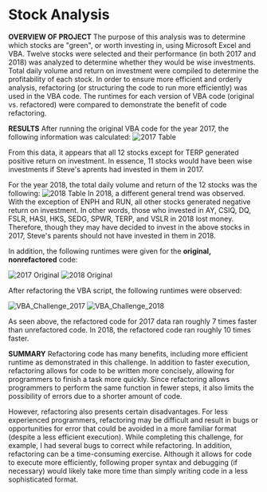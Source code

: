 # Stock Analysis

**OVERVIEW OF PROJECT**
The purpose of this analysis was to determine which stocks are "green", or worth investing in, using Microsoft Excel and VBA.  Twelve stocks were selected and their performance (in both 2017 and 2018) was analyzed to determine whether they would be wise investments.  Total daily volume and return on investment were compiled to determine the profitability of each stock.  In order to ensure more efficient and orderly analysis, refactoring (or structuring the code to run more efficiently) was used in the VBA code.  The runtimes for each version of VBA code (original vs. refactored) were compared to demonstrate the benefit of code refactoring.

**RESULTS**
After running the original VBA code for the year 2017, the following information was calculated:
![2017 Table](https://user-images.githubusercontent.com/99574730/155021376-5c51d7f9-b725-4cc5-b63e-db69d36bd13f.png)

From this data, it appears that all 12 stocks except for TERP generated positive return on investment.  In essence, 11 stocks would have been wise investments if Steve's aprents had invested in them in 2017.

For the year 2018, the total daily volume and return of the 12 stocks was the following:
![2018 Table](https://user-images.githubusercontent.com/99574730/155021530-ae792679-7308-47be-a4b6-d8b46e8e3681.png)
In 2018, a different general trend was observed.  With the exception of ENPH and RUN, all other stocks generated negative return on investment.  In other words, those who invested in AY, CSIQ, DQ, FSLR, HASI, HKS, SEDG, SPWR, TERP, and VSLR in 2018 lost money.  Therefore, though they may have decided to invest in the above stocks in 2017, Steve's parents should not have invested in them in 2018.

In addition, the following runtimes were given for the **original, nonrefactored** code:

![2017 Original](https://user-images.githubusercontent.com/99574730/155034128-65ad43a8-f455-4d26-af7c-10118551bda0.png)
![2018 Original](https://user-images.githubusercontent.com/99574730/155034240-cbfbeb15-a523-40b9-b7e7-c380b76dc5b1.png)

After refactoring the VBA script, the following runtimes were observed:

![VBA_Challenge_2017](https://user-images.githubusercontent.com/99574730/155034492-c4540cdd-d9d2-41ef-9200-cee7fbb4b290.png)
![VBA_Challenge_2018](https://user-images.githubusercontent.com/99574730/155034373-5dbc8512-3e7a-43e3-a1d2-5e392d8e24d4.png)


As seen above, the refactored code for 2017 data ran roughly 7 times faster than unrefactored code.  In 2018, the refactored code ran roughly 10 times faster.



**SUMMARY**
Refactoring code has many benefits, including more efficient runtime as demonstrated in this challenge.  In addition to faster execution, refactoring allows for code to be written more concisely, allowing for programmers to finish a task more quickly.  Since refactoring allows programmers to perform the same function in fewer steps, it also limits the possibility of errors due to a shorter amount of code.

However, refactoring also presents certain disadvantages.  For less experienced programmers, refactoring may be difficult and result in bugs or opportunities for error that could be avoided in a more familiar format (despite a less efficient execution).  While completing this challenge, for example, I had several bugs to correct while refactoring.  In addition, refactoring can be a time-consuming exercise.  Although it allows for code to execute more efficiently, following proper syntax and debugging (if necessary) would likely take more time than simply writing code in a less sophisticated format.
